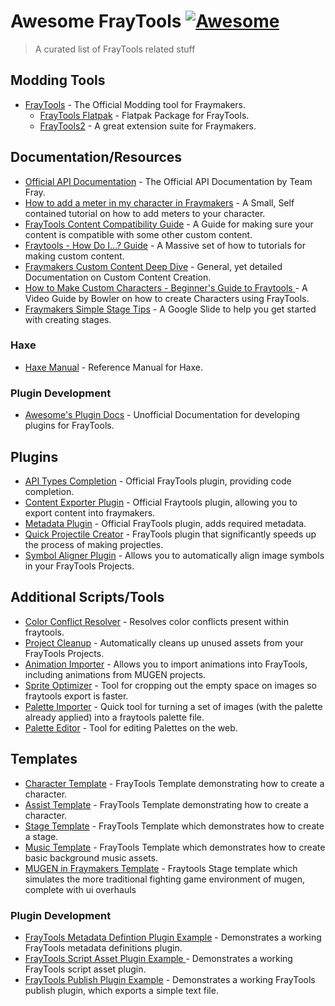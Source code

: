 # Awesome FrayTools [![Awesome](https://awesome.re/badge.svg)](https://awesome.re)

> A curated list of FrayTools related stuff

## Modding Tools
- [FrayTools](https://fraytools.com/) - The Official Modding tool for Fraymakers.
  - [FrayTools Flatpak](https://gitlab.com/shifterbit/fraytools-flatpak) - Flatpak Package for FrayTools.
  - [FrayTools2](https://github.com/Zardy45321/Fraytools2) - A great extension suite for Fraymakers.
  
## Documentation/Resources
- [Official API Documentation](https://github.com/Fraymakers/fraymakers-api-docs) - The Official API Documentation by Team Fray.
- [How to add a meter in my character in Fraymakers](https://steamcommunity.com/sharedfiles/filedetails/?id=3334662751) - A Small, Self contained tutorial on how to add meters to your character.
- [FrayTools Content Compatibility Guide](https://steamcommunity.com/sharedfiles/filedetails/?id=3323129659) - A Guide for making sure your content is compatible with some other custom content.
- [Fraytools - How Do I...? Guide](https://steamcommunity.com/sharedfiles/filedetails/?id=3032341856) - A Massive set of how to tutorials for making custom content.
- [Fraymakers Custom Content Deep Dive](https://docs.google.com/document/d/1o6CE04FRaqQyksD2uX7zxOQXYiZ_M2YCwtqK0mMoARY/) - General, yet detailed Documentation on Custom Content Creation.
- [How to Make Custom Characters - Beginner's Guide to Fraytools ](https://www.youtube.com/watch?v=eRs6qeL4WZI) - A Video Guide by Bowler on how to create Characters using FrayTools.
- [Fraymakers Simple Stage Tips](https://docs.google.com/presentation/d/e/2PACX-1vT4fzHrONPnt43o28o7XLDKgZj-CpQt4jpxRXg15GV0xtCvaAHFIceROBGX9CNBHkcffr2J_id9VWeG/pub?start=false&loop=false&delayms=3000#slide=id.p) - A Google Slide to help you get started with creating stages.

### Haxe
- [Haxe Manual](https://haxe.org/manual/introduction.html) - Reference Manual for Haxe.

### Plugin Development
- [Awesome's Plugin Docs](https://github.com/awesoee/The-Plugin-Docs) - Unofficial Documentation for developing plugins for FrayTools.

## Plugins
- [API Types Completion](https://github.com/Fraymakers/api-types-plugin) - Official FrayTools plugin, providing code completion.
- [Content Exporter Plugin](https://github.com/Fraymakers/content-exporter-plugin) - Official Fraytools plugin, allowing you to export content into fraymakers.
- [Metadata Plugin](https://github.com/Fraymakers/metadata-plugin) - Official FrayTools plugin, adds required metadata.
- [Quick Projectile Creator](https://github.com/awesoee/Fraytools-Quick-Projectile-Creator-v0.1.1-hotfix) - FrayTools plugin that significantly speeds up the process of making projectles.
- [Symbol Aligner Plugin](https://github.com/awesoee/FrayTools-Symbol-Aligner-v0.1.0) - Allows you to automatically align image symbols in your FrayTools Projects.

## Additional Scripts/Tools
- [Color Conflict Resolver](https://github.com/Zardy45321/fraytools-color-conflict-resolver) - Resolves color conflicts present within fraytools.
- [Project Cleanup](https://github.com/Zardy45321/fraytools-project-cleanup) - Automatically cleans up unused assets from your FrayTools Projects.
- [Animation Importer](https://github.com/Zardy45321/fraytools-anim-importer) - Allows you to import animations into FrayTools, including animations from MUGEN projects.
- [Sprite Optimizer](https://psndth.github.io/SpriteOptimizer/) - Tool for cropping out the empty space on images so fraytools export is faster. 
- [Palette Importer](https://psndth.github.io/PaletteImporter/) - Quick tool for turning a set of images (with the palette already applied) into a fraytools palette file.
- [Palette Editor](https://psndth.github.io/PaletteEditor/) - Tool for editing Palettes on the web.

## Templates
- [Character Template](https://github.com/Fraymakers/character-template) - FrayTools Template demonstrating how to create a character.
- [Assist Template](https://github.com/Fraymakers/assist-template) - FrayTools Template demonstrating how to create a character.
- [Stage Template](https://github.com/Fraymakers/stage-template) - FrayTools Template which demonstrates how to create a stage.
- [Music Template](https://github.com/Fraymakers/music-template) - FrayTools Template which demonstrates how to create basic background music assets.
- [MUGEN in Fraymakers Template](https://github.com/awesoee/MUGEN-In-Fraymakers-Template) - Fraytools Stage template which simulates the more traditional fighting game environment of mugen, complete with ui overhauls

### Plugin Development
- [FrayTools Metadata Defintion Plugin Example](https://github.com/awesoee/ts-metadata-plugin-example/) - Demonstrates a working FrayTools metadata definitions plugin.
- [FrayTools Script Asset Plugin Example ](https://github.com/awesoee/ts-script-plugin-example/) - Demonstrates a working FrayTools script asset plugin.
- [FrayTools Publish Plugin Example](https://github.com/awesoee/ts-publish-plugin-example/) - Demonstrates a working FrayTools publish plugin, which exports a simple text file.


